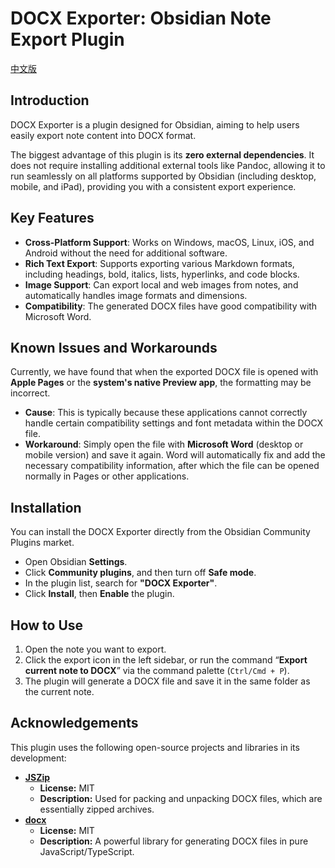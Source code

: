 # DOCX Exporter: Obsidian Note Export Plugin

[中文版](README_CN.md)

## Introduction
DOCX Exporter is a plugin designed for Obsidian, aiming to help users easily export note content into DOCX format.

The biggest advantage of this plugin is its **zero external dependencies**. It does not require installing additional external tools like Pandoc, allowing it to run seamlessly on all platforms supported by Obsidian (including desktop, mobile, and iPad), providing you with a consistent export experience.

## Key Features
* **Cross-Platform Support**: Works on Windows, macOS, Linux, iOS, and Android without the need for additional software.
* **Rich Text Export**: Supports exporting various Markdown formats, including headings, bold, italics, lists, hyperlinks, and code blocks.
* **Image Support**: Can export local and web images from notes, and automatically handles image formats and dimensions.
* **Compatibility**: The generated DOCX files have good compatibility with Microsoft Word.

## Known Issues and Workarounds
Currently, we have found that when the exported DOCX file is opened with **Apple Pages** or the **system's native Preview app**, the formatting may be incorrect.

* **Cause**: This is typically because these applications cannot correctly handle certain compatibility settings and font metadata within the DOCX file.
* **Workaround**: Simply open the file with **Microsoft Word** (desktop or mobile version) and save it again. Word will automatically fix and add the necessary compatibility information, after which the file can be opened normally in Pages or other applications.

## Installation
You can install the DOCX Exporter directly from the Obsidian Community Plugins market.
* Open Obsidian **Settings**.
* Click **Community plugins**, and then turn off **Safe mode**.
* In the plugin list, search for **"DOCX Exporter"**.
* Click **Install**, then **Enable** the plugin.

## How to Use
1.  Open the note you want to export.
2.  Click the export icon in the left sidebar, or run the command “**Export current note to DOCX**” via the command palette (`Ctrl/Cmd + P`).
3.  The plugin will generate a DOCX file and save it in the same folder as the current note.

## Acknowledgements
This plugin uses the following open-source projects and libraries in its development:

* **[JSZip](https://github.com/Stuk/jszip)**
    * **License:** MIT
    * **Description:** Used for packing and unpacking DOCX files, which are essentially zipped archives.
* **[docx](https://github.com/dolanmiu/docx)**
    * **License:** MIT
    * **Description:** A powerful library for generating DOCX files in pure JavaScript/TypeScript.
